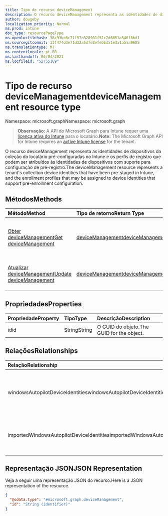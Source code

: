 ```yaml
---
title: Tipo de recurso deviceManagement
description: O recurso deviceManagement representa as identidades de dispositivos da coleção do locatário pré-configuradas no Intune e os perfis de registro que podem ser atribuídos às identidades de dispositivos com suporte para configuração de pré-registro.
author: dougeby
localization_priority: Normal
ms.prod: intune
doc_type: resourcePageType
ms.openlocfilehash: 38c93be6c71f97e828901f51c7d6851a346f0bd1
ms.sourcegitcommit: 13f474d3e71d32a5dfe2efebb351e3a1a5aa9685
ms.translationtype: MT
ms.contentlocale: pt-BR
ms.lasthandoff: 06/04/2021
ms.locfileid: "52755169"
---
```

# <a name="devicemanagement-resource-type"></a><span data-ttu-id="44748-103">Tipo de recurso deviceManagement</span><span class="sxs-lookup"><span data-stu-id="44748-103">deviceManagement resource type</span></span>

<span data-ttu-id="44748-104">Namespace: microsoft.graph</span><span class="sxs-lookup"><span data-stu-id="44748-104">Namespace: microsoft.graph</span></span>

> <span data-ttu-id="44748-105">**Observação:** A API do Microsoft Graph para Intune requer uma [licença ativa do Intune](https://go.microsoft.com/fwlink/?linkid=839381) para o locatário.</span><span class="sxs-lookup"><span data-stu-id="44748-105">**Note:** The Microsoft Graph API for Intune requires an [active Intune license](https://go.microsoft.com/fwlink/?linkid=839381) for the tenant.</span></span>

<span data-ttu-id="44748-106">O recurso deviceManagement representa as identidades de dispositivos da coleção do locatário pré-configuradas no Intune e os perfis de registro que podem ser atribuídos às identidades de dispositivos com suporte para configuração de pré-registro.</span><span class="sxs-lookup"><span data-stu-id="44748-106">The deviceManagement resource represents a tenant's collection device identities that have been pre-staged in Intune, and the enrollment profiles that may be assigned to device identities that support pre-enrollment configuration.</span></span>

## <a name="methods"></a><span data-ttu-id="44748-107">Métodos</span><span class="sxs-lookup"><span data-stu-id="44748-107">Methods</span></span>
|<span data-ttu-id="44748-108">Método</span><span class="sxs-lookup"><span data-stu-id="44748-108">Method</span></span>|<span data-ttu-id="44748-109">Tipo de retorno</span><span class="sxs-lookup"><span data-stu-id="44748-109">Return Type</span></span>|<span data-ttu-id="44748-110">Descrição</span><span class="sxs-lookup"><span data-stu-id="44748-110">Description</span></span>|
|:---|:---|:---|
|[<span data-ttu-id="44748-111">Obter deviceManagement</span><span class="sxs-lookup"><span data-stu-id="44748-111">Get deviceManagement</span></span>](../api/intune-enrollment-devicemanagement-get.md)|[<span data-ttu-id="44748-112">deviceManagement</span><span class="sxs-lookup"><span data-stu-id="44748-112">deviceManagement</span></span>](../resources/intune-enrollment-devicemanagement.md)|<span data-ttu-id="44748-113">Leia as propriedades e as relações do objeto [deviceManagement](../resources/intune-enrollment-devicemanagement.md).</span><span class="sxs-lookup"><span data-stu-id="44748-113">Read properties and relationships of the [deviceManagement](../resources/intune-enrollment-devicemanagement.md) object.</span></span>|
|[<span data-ttu-id="44748-114">Atualizar deviceManagement</span><span class="sxs-lookup"><span data-stu-id="44748-114">Update deviceManagement</span></span>](../api/intune-enrollment-devicemanagement-update.md)|[<span data-ttu-id="44748-115">deviceManagement</span><span class="sxs-lookup"><span data-stu-id="44748-115">deviceManagement</span></span>](../resources/intune-enrollment-devicemanagement.md)|<span data-ttu-id="44748-116">Atualizar as propriedades de um objeto de [deviceManagement](../resources/intune-enrollment-devicemanagement.md).</span><span class="sxs-lookup"><span data-stu-id="44748-116">Update the properties of a [deviceManagement](../resources/intune-enrollment-devicemanagement.md) object.</span></span>|

## <a name="properties"></a><span data-ttu-id="44748-117">Propriedades</span><span class="sxs-lookup"><span data-stu-id="44748-117">Properties</span></span>
|<span data-ttu-id="44748-118">Propriedade</span><span class="sxs-lookup"><span data-stu-id="44748-118">Property</span></span>|<span data-ttu-id="44748-119">Tipo</span><span class="sxs-lookup"><span data-stu-id="44748-119">Type</span></span>|<span data-ttu-id="44748-120">Descrição</span><span class="sxs-lookup"><span data-stu-id="44748-120">Description</span></span>|
|:---|:---|:---|
|<span data-ttu-id="44748-121">id</span><span class="sxs-lookup"><span data-stu-id="44748-121">id</span></span>|<span data-ttu-id="44748-122">String</span><span class="sxs-lookup"><span data-stu-id="44748-122">String</span></span>|<span data-ttu-id="44748-123">O GUID do objeto.</span><span class="sxs-lookup"><span data-stu-id="44748-123">The GUID for the object.</span></span>|

## <a name="relationships"></a><span data-ttu-id="44748-124">Relações</span><span class="sxs-lookup"><span data-stu-id="44748-124">Relationships</span></span>
|<span data-ttu-id="44748-125">Relação</span><span class="sxs-lookup"><span data-stu-id="44748-125">Relationship</span></span>|<span data-ttu-id="44748-126">Tipo</span><span class="sxs-lookup"><span data-stu-id="44748-126">Type</span></span>|<span data-ttu-id="44748-127">Descrição</span><span class="sxs-lookup"><span data-stu-id="44748-127">Description</span></span>|
|:---|:---|:---|
|<span data-ttu-id="44748-128">windowsAutopilotDeviceIdentities</span><span class="sxs-lookup"><span data-stu-id="44748-128">windowsAutopilotDeviceIdentities</span></span>|<span data-ttu-id="44748-129">[Coleção windowsAutopilotDeviceIdentity](../resources/intune-enrollment-windowsautopilotdeviceidentity.md)</span><span class="sxs-lookup"><span data-stu-id="44748-129">[windowsAutopilotDeviceIdentity](../resources/intune-enrollment-windowsautopilotdeviceidentity.md) collection</span></span>|<span data-ttu-id="44748-130">As Windows do dispositivo autopilot continham coleção.</span><span class="sxs-lookup"><span data-stu-id="44748-130">The Windows autopilot device identities contained collection.</span></span>|
|<span data-ttu-id="44748-131">importedWindowsAutopilotDeviceIdentities</span><span class="sxs-lookup"><span data-stu-id="44748-131">importedWindowsAutopilotDeviceIdentities</span></span>|<span data-ttu-id="44748-132">Coleção [importedWindowsAutopilotDeviceIdentity](../resources/intune-enrollment-importedwindowsautopilotdeviceidentity.md)</span><span class="sxs-lookup"><span data-stu-id="44748-132">[importedWindowsAutopilotDeviceIdentity](../resources/intune-enrollment-importedwindowsautopilotdeviceidentity.md) collection</span></span>|<span data-ttu-id="44748-133">Coleção de dispositivos do Windows AutoPilot importados.</span><span class="sxs-lookup"><span data-stu-id="44748-133">Collection of imported Windows autopilot devices.</span></span>|

## <a name="json-representation"></a><span data-ttu-id="44748-134">Representação JSON</span><span class="sxs-lookup"><span data-stu-id="44748-134">JSON Representation</span></span>
<span data-ttu-id="44748-135">Veja a seguir uma representação JSON do recurso.</span><span class="sxs-lookup"><span data-stu-id="44748-135">Here is a JSON representation of the resource.</span></span>
<!-- {
  "blockType": "resource",
  "keyProperty": "id",
  "@odata.type": "microsoft.graph.deviceManagement"
}
-->
``` json
{
  "@odata.type": "#microsoft.graph.deviceManagement",
  "id": "String (identifier)"
}
```




